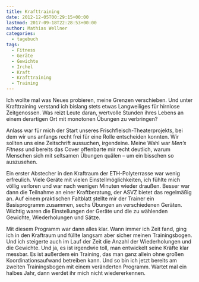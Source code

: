 ```yaml
---
title: Krafttraining
date: 2012-12-05T00:29:15+00:00
lastmod: 2017-09-18T22:28:53+00:00
author: Mathias Wellner
categories:
  - tagebuch
tags:
  - Fitness
  - Geräte
  - Gewichte
  - Irchel
  - Kraft
  - Krafttraining
  - Training
---
```

Ich wollte mal was Neues probieren, meine Grenzen verschieben. Und unter Krafttraining verstand ich bislang stets etwas Langweiliges für hirnlose Zeitgenossen. Was reizt Leute daran, wertvolle Stunden ihres Lebens an einem derartigen Ort mit monotonen Übungen zu verbringen? 

Anlass war für mich der Start unseres Frischfleisch-Theaterprojekts, bei dem wir uns anfangs recht frei für eine Rolle entscheiden konnten. Wir sollten uns eine Zeitschrift aussuchen, irgendeine. Meine Wahl war _Men&#8217;s Fitness_ und bereits das Cover offenbarte mir recht deutlich, warum Menschen sich mit seltsamen Übungen quälen &ndash; um ein bisschen so auszusehen. 

Ein erster Abstecher in den Kraftraum der ETH-Polyterrasse war wenig erfreulich. Viele Geräte mit vielen Einstellmöglichkeiten, ich fühlte mich völlig verloren und war nach wenigen Minuten wieder draußen. Besser war dann die Teilnahme an einer Kraftberatung, der ASVZ bietet das regelmäßig an. Auf einem praktischen Faltblatt stellte mir der Trainer ein Basisprogramm zusammen, sechs Übungen an verschiedenen Geräten. Wichtig waren die Einstellungen der Geräte und die zu wählenden Gewichte, Wiederholungen und Sätze. 

Mit diesem Programm war dann alles klar. Wann immer ich Zeit fand, ging ich in den Kraftraum und füllte langsam aber sicher meinen Trainingsbogen. Und ich steigerte auch im Lauf der Zeit die Anzahl der Wiederholungen und die Gewichte. Und ja, es ist irgendwie toll, man entwickelt seine Kräfte klar messbar. Es ist außerdem ein Training, das man ganz allein ohne großen Koordinationsaufwand betreiben kann. Und so bin ich jetzt bereits am zweiten Trainingsbogen mit einem veränderten Programm. Wartet mal ein halbes Jahr, dann werdet ihr mich nicht wiedererkennen.